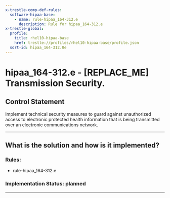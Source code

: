 ```yaml
---
x-trestle-comp-def-rules:
  software-hipaa-base:
    - name: rule-hipaa_164-312.e
      description: Rule for hipaa_164-312.e
x-trestle-global:
  profile:
    title: rhel10-hipaa-base
    href: trestle://profiles/rhel10-hipaa-base/profile.json
  sort-id: hipaa_164-312.0e
---
```


# hipaa_164-312.e - \[REPLACE_ME\] Transmission Security.

## Control Statement

Implement technical security measures to guard against unauthorized access to electronic protected health
information that is being transmitted over an electronic communications network.

______________________________________________________________________

## What is the solution and how is it implemented?

<!-- For implementation status enter one of: implemented, partial, planned, alternative, not-applicable -->

<!-- Note that the list of rules under ### Rules: is read-only and changes will not be captured after assembly to JSON -->

<!-- Add control implementation description here for control: hipaa_164-312.e -->

### Rules:

  - rule-hipaa_164-312.e

### Implementation Status: planned

______________________________________________________________________
